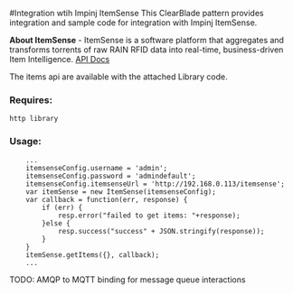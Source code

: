 #Integration wtih Impinj ItemSense
This ClearBlade pattern provides integration and sample code for integration with Impinj ItemSense.  

**About ItemSense** - ItemSense is a software platform that aggregates and transforms torrents of raw RAIN RFID data into real-time, business-driven Item Intelligence.  [API Docs](http://developer.impinj.com/itemsense/docs/api/)


The items api are available with the attached Library code.

### Requires:
	http library

### Usage:
```
	...
	itemsenseConfig.username = 'admin';
    itemsenseConfig.password = 'admindefault';
    itemsenseConfig.itemsenseUrl = 'http://192.168.0.113/itemsense';
    var itemSense = new ItemSense(itemsenseConfig);
    var callback = function(err, response) {
        if (err) {
            resp.error("failed to get items: "+response);
        }else {
            resp.success("success" + JSON.stringify(response));
        }
    }
    itemSense.getItems({}, callback);
    ...

```


TODO: AMQP to MQTT binding for message queue interactions
